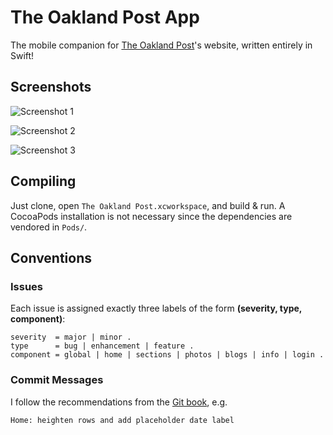 The Oakland Post App
====================

The mobile companion for [The Oakland Post](http://www.oaklandpostonline.com)'s
website, written entirely in Swift!

Screenshots
-----------
![Screenshot 1](https://raw.githubusercontent.com/aclissold/The-Oakland-Post/master/The%20Oakland%20Post/Screenshots/Screenshot%201.png)

![Screenshot 2](https://raw.githubusercontent.com/aclissold/The-Oakland-Post/master/The%20Oakland%20Post/Screenshots/Screenshot%202.png)

![Screenshot 3](https://raw.githubusercontent.com/aclissold/The-Oakland-Post/master/The%20Oakland%20Post/Screenshots/Screenshot%203.png)

Compiling
---------

Just clone, open `The Oakland Post.xcworkspace`, and build & run. A CocoaPods
installation is not necessary since the dependencies are vendored in
`Pods/`.

Conventions
-----------

### Issues
Each issue is assigned exactly three labels of the form
**(severity, type, component)**:

    severity  = major | minor .
    type      = bug | enhancement | feature .
    component = global | home | sections | photos | blogs | info | login .

### Commit Messages
I follow the recommendations from the [Git book], e.g.

`Home: heighten rows and add placeholder date label`

[Git book]: http://git-scm.com/book/en/Distributed-Git-Contributing-to-a-Project#Commit-Guidelines
